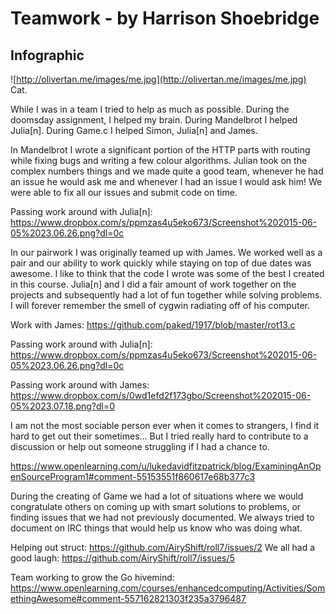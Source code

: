 # Teamwork - by Harrison Shoebridge

## Infographic
![http://olivertan.me/images/me.jpg](http://olivertan.me/images/me.jpg) Cat.

While I was in a team I tried to help as much as possible. During the doomsday assignment, I helped my brain. During Mandelbrot I helped Julia[n]. During Game.c I helped Simon, Julia[n] and James.

In Mandelbrot I wrote a significant portion of the HTTP parts with routing while fixing bugs and writing a few colour algorithms. Julian took on the complex numbers things and we made quite a good team, whenever he had an issue he would ask me and whenever I had an issue I would ask him! We were able to fix all our issues and submit code on time.

Passing work around with Julia[n]: https://www.dropbox.com/s/ppmzas4u5eko673/Screenshot%202015-06-05%2023.06.26.png?dl=0c

In our pairwork I was originally teamed up with James. We worked well as a pair and our ability to work quickly while staying on top of due dates was awesome. I like to think that the code I wrote was some of the best I created in this course. Julia[n] and I did a fair amount of work together on the projects and subsequently had a lot of fun together while solving problems. I will forever remember the smell of cygwin radiating off of his computer.

Work with James: https://github.com/paked/1917/blob/master/rot13.c

Passing work around with Julia[n]: https://www.dropbox.com/s/ppmzas4u5eko673/Screenshot%202015-06-05%2023.06.26.png?dl=0c

Passing work around with James: https://www.dropbox.com/s/0wd1efd2f173gbo/Screenshot%202015-06-05%2023.07.18.png?dl=0

I am not the most sociable person ever when it comes to strangers, I find it hard to get out their sometimes... But I tried really hard to contribute to a discussion or help out someone struggling if I had a chance to.

https://www.openlearning.com/u/lukedavidfitzpatrick/blog/ExaminingAnOpenSourceProgram1#comment-55153551f860617e68b377c3

During the creating of Game we had a lot of situations where we would congratulate others on coming up with smart solutions to problems, or finding issues that we had not previously documented. We always tried to document on IRC things that would help us know who was doing what.

Helping out struct: https://github.com/AiryShift/roll7/issues/2
We all had a good laugh: https://github.com/AiryShift/roll7/issues/5

Team working to grow the Go hivemind: https://www.openlearning.com/courses/enhancedcomputing/Activities/SomethingAwesome#comment-557162821303f235a3796487

